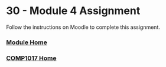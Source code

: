 # 30 - Module 4 Assignment
Follow the instructions on Moodle to complete this assignment.

### [Module Home](../module4.md)

### [COMP1017 Home](../../)